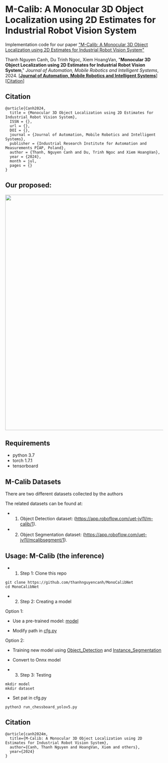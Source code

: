# M-Calib: A Monocular 3D Object Localization using 2D Estimates for Industrial Robot Vision System
Implementation code for our paper ["M-Calib: A Monocular 3D Object Localization using 2D Estimates for Industrial Robot Vision System"](https://assets.researchsquare.com/files/rs-4019542/v1_covered_5a75ac68-1bc8-4bdd-b2c5-8bbdb1eac8f1.pdf?c=1711473654)

Thanh Nguyen Canh, Du Trinh Ngoc, Xiem HoangVan, "**Monocular 3D Object Localization using 2D Estimates for Industrial Robot Vision System**," *Journal of Automation, Mobile Robotics and Intelligent Systems*, 2024. [[**Journal of Automation, Mobile Robotics and Intelligent Systems**](https://doi.org/)] [[Citation](#citation)]

## Citation
```
@article{Canh2024,
  title = {Monocular 3D Object Localization using 2D Estimates for Industrial Robot Vision System},
  ISSN = {},
  url = {},
  DOI = {},
  journal = {Journal of Automation, Mobile Robotics and Intelligent Systems},
  publisher = {Industrial Research Institute for Automation and Measurements PIAP, Poland},
  author = {Thanh, Nguyen Canh and Du, Trinh Ngoc and Xiem HoangVan},
  year = {2024},
  month = jul,
  pages = {}
}
```

## Our proposed:
<img src="https://github.com/thanhnguyencanh/MonoCalibNet/blob/main/image/Overview.png" width="750px">
 
## Requirements
* python 3.7
* torch 1.7.1
* tensorboard

## M-Calib Datasets
There are two different datasets collected by the authors

The related datasets can be found at:

* 1. Object Detection dataset: (https://app.roboflow.com/uet-jvl1l/m-calib/1).
* 2. Object Segmentation dataset: (https://app.roboflow.com/uet-jvl1l/mcalibsegment/1).

## Usage: M-Calib (the inference)

* 1. Step 1: Clone this repo
```
git clone https://github.com/thanhnguyencanh/MonoCalibNet
cd MonoCalibNet
```
* 2. Step 2: Creating a model

Option 1: 
+ Use a pre-trained model: [model](https://drive.google.com/drive/folders/1MS6DLxgKxo-FtC7TSTJN8WJCxhu8W3Fe?usp=sharing)

+ Modify path in [cfg.py](https://github.com/thanhnguyencanh/MonoCalibNet/blob/main/cfg.py)

Option 2: 
+ Training new model using [Object_Detection](https://github.com/thanhnguyencanh/MonoCalibNet/blob/main/Object_Detection.ipynb) and [Instance_Segmentation](https://github.com/thanhnguyencanh/MonoCalibNet/blob/main/Instance_Segmentation.ipynb) 

+ Convert to Onnx model

* 3. Step 3: Testing

```
mkdir model
mkdir dataset
```
 + Set pat in cfg.py
```
python3 run_chessboard_yolov5.py
```


## Citation
```
@article{canh2024m,
  title={M-Calib: A Monocular 3D Object Localization using 2D Estimates for Industrial Robot Vision System},
  author={Canh, Thanh Nguyen and HoangVan, Xiem and others},
  year={2024}
}
```
